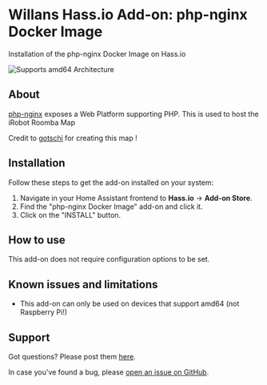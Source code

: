 # Willans Hass.io Add-on: php-nginx Docker Image

Installation of the php-nginx Docker Image on Hass.io

![Supports amd64 Architecture][amd64-shield]

## About

[php-nginx][php-nginx] exposes a Web Platform supporting PHP. This is used to host the iRobot Roomba Map

Credit to [gotschi](https://community.home-assistant.io/u/gotschi/summary) for creating this map !

## Installation

Follow these steps to get the add-on installed on your system:

1. Navigate in your Home Assistant frontend to **Hass.io** -> **Add-on Store**.
2. Find the "php-nginx Docker Image" add-on and click it.
3. Click on the "INSTALL" button.

## How to use

This add-on does not require configuration options to be set.

## Known issues and limitations

- This add-on can only be used on devices that support amd64 (not Raspberry Pi!)

## Support

Got questions? Please post them [here][forum].

In case you've found a bug, please [open an issue on GitHub][issue].

[amd64-shield]: https://img.shields.io/badge/amd64-yes-green.svg
[forum]: https://community.home-assistant.io/t/irobot-roomba-i7-configuration-using-rest980/161175
[issue]: https://github.com/jeremywillans/hass-addons/issues
[php-nginx]: https://hub.docker.com/r/webdevops/php-nginx
[gotschi]: https://community.home-assistant.io/u/gotschi/summary